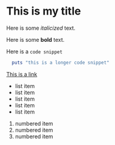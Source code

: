 # This is my title

Here is some *italicized* text.

Here is some **bold** text.

Here is a `code snippet`

```ruby
  puts "this is a longer code snippet"
```

[This is a link](http://google.com)

* list item
* list item
* list item
* list item
* list item


1. numbered item
2. numbered item
3. numbered item
